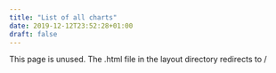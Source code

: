 ```yaml
---
title: "List of all charts"
date: 2019-12-12T23:52:28+01:00
draft: false
---
```


This page is unused. 
The .html file in the layout directory redirects to /
